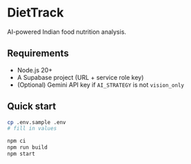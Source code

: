 # DietTrack

AI-powered Indian food nutrition analysis.

## Requirements

- Node.js 20+
- A Supabase project (URL + service role key)
- (Optional) Gemini API key if `AI_STRATEGY` is not `vision_only`

## Quick start

```bash
cp .env.sample .env
# fill in values

npm ci
npm run build
npm start
```
